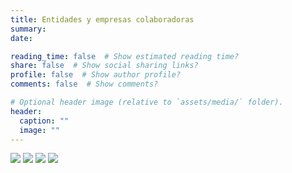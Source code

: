 ```yaml
---
title: Entidades y empresas colaboradoras
summary: 
date: 

reading_time: false  # Show estimated reading time?
share: false  # Show social sharing links?
profile: false  # Show author profile?
comments: false  # Show comments?

# Optional header image (relative to `assets/media/` folder).
header:
  caption: ""
  image: ""
---
```


 <!-- stored at static/ --> 
![](/collab/logo-aranzadi-claim-black.svg)
![](/collab/logo_neiker.png)
![](/collab/logotipo-gan-nik.png)
![](/collab/logo_bc3.png)

